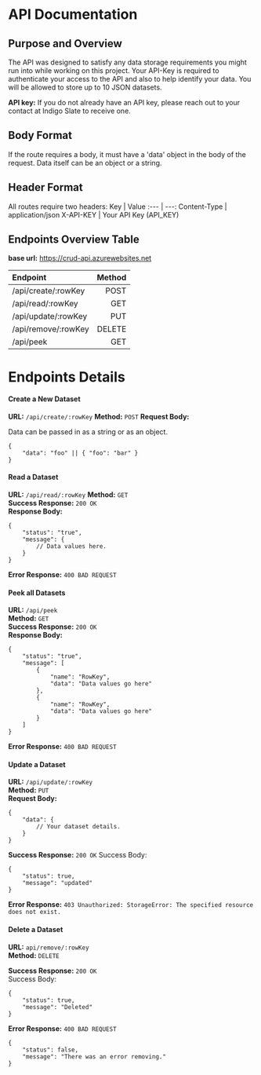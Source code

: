# API Documentation
## Purpose and Overview
The API was designed to satisfy any data storage requirements you might run into while working on this project. Your API-Key is required to authenticate your access to the API and also to help identify your data. You will be allowed to store up to 10 JSON datasets.

**API key:** If you do not already have an API key, please reach out to your contact at Indigo Slate to receive one.

## Body Format
If the route requires a body, it must have a 'data' object in the body of the request. Data itself can be an object or a string.

## Header Format
All routes require two headers:
Key | Value
:--- | ---:
Content-Type | application/json
X-API-KEY | Your API Key (API_KEY)

## Endpoints Overview Table
**base url:** https://crud-api.azurewebsites.net

 Endpoint | Method
 :--- | ---:
 /api/create/:rowKey | POST
 /api/read/:rowKey | GET
 /api/update/:rowKey | PUT
 /api/remove/:rowKey | DELETE
 /api/peek | GET

# Endpoints Details
#### Create a New Dataset
**URL:** ```/api/create/:rowKey```
**Method:** ```POST```
**Request Body:**

Data can be passed in as a string or as an object.

```
{
    "data": "foo" || { "foo": "bar" }
}
```

#### Read a Dataset
**URL:** ```/api/read/:rowKey```
**Method:** ```GET``` \
**Success Response:** ```200 OK``` \
**Response Body:**
```
{
    "status": "true",
    "message": {
        // Data values here.
    }
}
```

**Error Response:** ```400 BAD REQUEST```

#### Peek all Datasets
**URL:** ```/api/peek```  \
**Method:** ```GET``` \
**Success Response:** ```200 OK``` \
**Response Body:**
```
{
    "status": "true",
    "message": [
        {
            "name": "RowKey",
            "data": "Data values go here"
        },
        {
            "name": "RowKey",
            "data": "Data values go here"
        }
    ]
}
```

**Error Response:** ```400 BAD REQUEST```

#### Update a Dataset
**URL:** ```/api/update/:rowKey``` \
**Method:** ```PUT``` \
**Request Body:**
```
{
    "data": {
        // Your dataset details.
    }
}
```
**Success Response:** ```200 OK```
Success Body:
```
{
    "status": true,
    "message": "updated"
}
```

**Error Response:** ```403 Unauthorized: StorageError: The specified resource does not exist.```

#### Delete a Dataset
**URL:** ```api/remove/:rowKey``` \
**Method:** ```DELETE```

**Success Response:** ```200 OK``` \
Success Body:
```
{
    "status": true,
    "message": "Deleted"
}
```

**Error Response:** ```400 BAD REQUEST```

```
{
    "status": false,
    "message": "There was an error removing."
}
```

